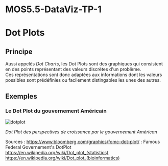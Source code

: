 # MOS5.5-DataViz-TP-1

<h1 style:"fontsize:20pt;"> Dot Plots </h1>

<h2> Principe </h2>
<div> Aussi appelés <i>Dot Charts</i>, les Dot Plots sont des graphiques qui consistent en des points représentant des valeurs discrètes d'un problème.<br/>
  Ces représentations sont donc adaptées aux informations dont les valeurs possibles sont prédéfinies ou facilement distingables les unes des autres.
</div>

<h2> Exemples </h2>
<h3> Le Dot Plot du gouvernement Américain </h3>
<img src="" alt="dotplot"/>
<p style="fontsize:10pt;"><i>Dot Plot des perspectives de croissance par le gouvernement Américan</i></p>



Sources : 
https://www.bloomberg.com/graphics/fomc-dot-plot/ : Famous Federal Governement's DotPlot
https://en.wikipedia.org/wiki/Dot_plot_(statistics) 
https://en.wikipedia.org/wiki/Dot_plot_(bioinformatics)
